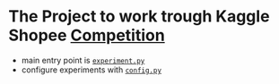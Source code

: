 # The Project to work trough Kaggle Shopee [Competition](https://www.kaggle.com/c/shopee-product-matching)
  - main entry point is [`experiment.py`](experiment.py)
  - configure experiments with [`config.py`](shopee/config.py)
